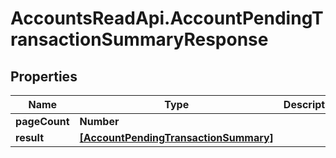 # AccountsReadApi.AccountPendingTransactionSummaryResponse

## Properties

Name | Type | Description | Notes
------------ | ------------- | ------------- | -------------
**pageCount** | **Number** |  | [optional] 
**result** | [**[AccountPendingTransactionSummary]**](AccountPendingTransactionSummary.md) |  | [optional] 


